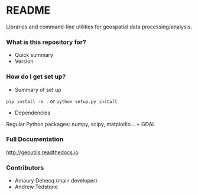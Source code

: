 # README #

Libraries and command-line utilities for geospatial data processing/analysis.

### What is this repository for? ###

* Quick summary
* Version

### How do I get set up? ###

* Summary of set up

`pip install -e .` or `python setup.py install`

* Dependencies

Regular Python packages: numpy, scipy, matplotlib... + GDAL

### Full Documentation ###

http://geoutils.readthedocs.io


### Contributors ###

* Amaury Dehecq (main developer)
* Andrew Tedstone